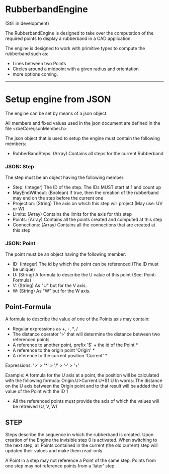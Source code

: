 # RubberbandEngine
(Still in development)

The RubberbandEngine is designed to take over the computation of the required points to display a rubberband in a CAD application.

The engine is designed to work with primitive types to compute the rubberband such as:
- Lines between two Points
- Circles around a midpoint with a given radius and orientation
- more options coming.


___
# Setup engine from JSON

The engine can be set by means of a json object.

All members and fixed values used in the json document are defined in the file <rbeCore/jsonMember.h>

The json object that is used to setup the engine must contain the following members:
- RubberBandSteps: (Array) Contains all steps for the current Rubberband

### JSON: Step
The step must be an object having the following member:
- Step: (Integer) The ID of the step. The IDs MUST start at 1 and count up
- MayEndWithout: (Boolean) If true, then the creation of the rubberband may end on the step before the current one
- Projection: (String) The axis on which this step will project (May use: UV or W)
- Limits: (Array) Contains the limits for the axis for this step
- Points: (Array) Contains all the points created and computed at this step
- Connections: (Array) Contains all the connections that are created at this step

### JSON: Point
The point must be an object having the following member:
- ID: (Integer) The id by which the point can be referenced (The ID must be unique)
- U: (String) A formula to describe the U value of this point (See: Point-Formula)
- V: (String) As "U" but for the V axis.
- W: (String) As "W" but for the W axis.

## Point-Formula
A formula to describe the value of one of the Points axis may contain:
- Regular expressions as +, -, *, /
- The distance operator '>' that will determine the distance between two referenced points
- A reference to another point, prefix '$' + the id of the Point *
- A reference to the origin point 'Origin' *
- A reference to the current position 'Current' *

Expressions: '>' > '*' > '/' > '-' > '+'

Example:
A formula for the U axis at a point, the position will be calculated with the following formula:
Origin.U>Current.U+$1.U
In words:
The distance on the U axis between the Origin point and to that result will be added the U value of the Point with the ID 1

* All the referenced points must provide the axis of which the values will be retreived (U, V, W)

## STEP
Steps describe the sequence in which the rubberband is created. Upon creation of the Engine the invisible step 0 is activated.
When switching to the next step, all Points contained in the current (the old current) step will updated their values and make them read-only.

A Point in a step may not reference a Point of the same step. Points from one step may not reference points from a 'later' step.
